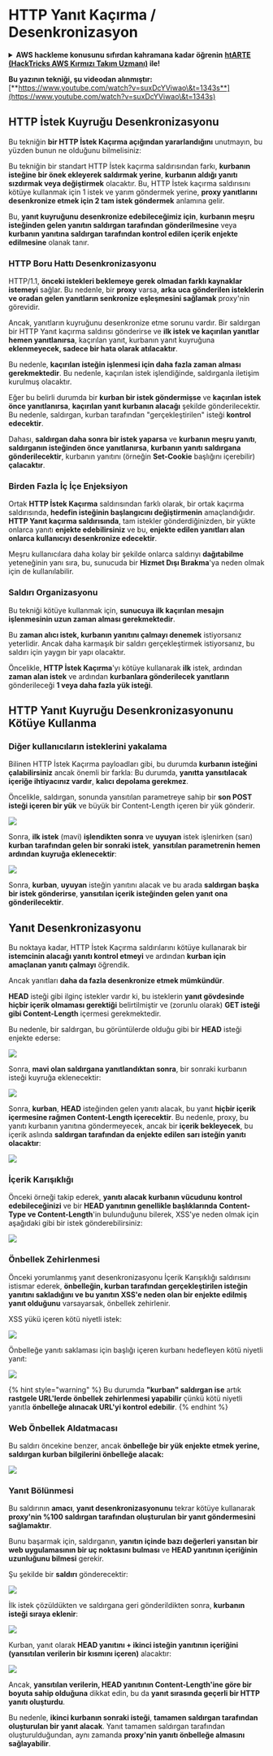 # HTTP Yanıt Kaçırma / Desenkronizasyon

<details>

<summary><strong>AWS hackleme konusunu sıfırdan kahramana kadar öğrenin</strong> <a href="https://training.hacktricks.xyz/courses/arte"><strong>htARTE (HackTricks AWS Kırmızı Takım Uzmanı)</strong></a><strong> ile!</strong></summary>

HackTricks'ı desteklemenin diğer yolları:

* **Şirketinizi HackTricks'te reklam görmek istiyorsanız** veya **HackTricks'i PDF olarak indirmek istiyorsanız** [**ABONELİK PLANLARI**]'na göz atın (https://github.com/sponsors/carlospolop)!
* [**Resmi PEASS & HackTricks ürünlerini**](https://peass.creator-spring.com) edinin
* [**PEASS Ailesi'ni**](https://opensea.io/collection/the-peass-family) keşfedin, özel [**NFT'lerimiz**](https://opensea.io/collection/the-peass-family) koleksiyonumuz
* **💬 [**Discord grubuna**](https://discord.gg/hRep4RUj7f) katılın veya [**telegram grubuna**](https://t.me/peass) katılın veya bizi **Twitter** 🐦 [**@carlospolopm**](https://twitter.com/hacktricks\_live)** takip edin.**
* **Hacking püf noktalarınızı paylaşarak** [**HackTricks**](https://github.com/carlospolop/hacktricks) ve [**HackTricks Cloud**](https://github.com/carlospolop/hacktricks-cloud) github depolarına PR göndererek.

</details>

**Bu yazının tekniği, şu videodan alınmıştır:** [**https://www.youtube.com/watch?v=suxDcYViwao\&t=1343s**](https://www.youtube.com/watch?v=suxDcYViwao\&t=1343s)

## HTTP İstek Kuyruğu Desenkronizasyonu

Bu tekniğin **bir HTTP İstek Kaçırma açığından yararlandığını** unutmayın, bu yüzden bunun ne olduğunu bilmelisiniz:

Bu tekniğin bir standart HTTP İstek kaçırma saldırısından farkı, **kurbanın isteğine bir önek ekleyerek saldırmak yerine**, **kurbanın aldığı yanıtı sızdırmak veya değiştirmek** olacaktır. Bu, HTTP İstek kaçırma saldırısını kötüye kullanmak için 1 istek ve yarım göndermek yerine, **proxy yanıtlarını desenkronize etmek için 2 tam istek göndermek** anlamına gelir.

Bu, **yanıt kuyruğunu desenkronize edebileceğimiz için**, **kurbanın meşru isteğinden gelen yanıtın saldırgan tarafından gönderilmesine** veya **kurbanın yanıtına saldırgan tarafından kontrol edilen içerik enjekte edilmesine** olanak tanır.

### HTTP Boru Hattı Desenkronizasyonu

HTTP/1.1, **önceki istekleri beklemeye gerek olmadan farklı kaynaklar istemeyi** sağlar. Bu nedenle, bir **proxy** varsa, **arka uca gönderilen isteklerin ve oradan gelen yanıtların senkronize eşleşmesini sağlamak** proxy'nin görevidir.

Ancak, yanıtların kuyruğunu desenkronize etme sorunu vardır. Bir saldırgan bir HTTP Yanıt kaçırma saldırısı gönderirse ve **ilk istek ve kaçırılan yanıtlar hemen yanıtlanırsa**, kaçırılan yanıt, kurbanın yanıt kuyruğuna **eklenmeyecek, sadece bir hata olarak atılacaktır**.

Bu nedenle, **kaçırılan isteğin işlenmesi için daha fazla zaman alması gerekmektedir**. Bu nedenle, kaçırılan istek işlendiğinde, saldırganla iletişim kurulmuş olacaktır.

Eğer bu belirli durumda bir **kurban bir istek göndermişse** ve **kaçırılan istek önce yanıtlanırsa**, **kaçırılan yanıt kurbanın alacağı** şekilde gönderilecektir. Bu nedenle, saldırgan, kurban tarafından "gerçekleştirilen" isteği **kontrol edecektir**.

Dahası, **saldırgan daha sonra bir istek yaparsa** ve **kurbanın meşru yanıtı**, **saldırganın isteğinden önce yanıtlanırsa**, **kurbanın yanıtı saldırgana gönderilecektir**, kurbanın yanıtını (örneğin **Set-Cookie** başlığını içerebilir) **çalacaktır**.

### Birden Fazla İç İçe Enjeksiyon

Ortak **HTTP İstek Kaçırma** saldırısından farklı olarak, bir ortak kaçırma saldırısında, **hedefin isteğinin başlangıcını değiştirmenin** amaçlandığıdır. **HTTP Yanıt kaçırma saldırısında**, tam istekler gönderdiğinizden, bir yükte onlarca yanıtı **enjekte edebilirsiniz** ve bu, **enjekte edilen yanıtları alan onlarca kullanıcıyı desenkronize edecektir**.

Meşru kullanıcılara daha kolay bir şekilde onlarca saldırıyı **dağıtabilme** yeteneğinin yanı sıra, bu, sunucuda bir **Hizmet Dışı Bırakma**'ya neden olmak için de kullanılabilir.

### Saldırı Organizasyonu

Bu tekniği kötüye kullanmak için, **sunucuya ilk kaçırılan mesajın işlenmesinin uzun zaman alması gerekmektedir**.

Bu **zaman alıcı istek, kurbanın yanıtını çalmayı denemek** istiyorsanız yeterlidir. Ancak daha karmaşık bir saldırı gerçekleştirmek istiyorsanız, bu saldırı için yaygın bir yapı olacaktır.

Öncelikle, **HTTP İstek Kaçırma**'yı kötüye kullanarak **ilk** istek, ardından **zaman alan istek** ve ardından **kurbanlara gönderilecek yanıtların** gönderileceği **1 veya daha fazla yük isteği**.

## HTTP Yanıt Kuyruğu Desenkronizasyonunu Kötüye Kullanma

### Diğer kullanıcıların isteklerini yakalama <a href="#capturing-other-users-requests" id="capturing-other-users-requests"></a>

Bilinen HTTP İstek Kaçırma payloadları gibi, bu durumda **kurbanın isteğini çalabilirsiniz** ancak önemli bir farkla: Bu durumda, **yanıtta yansıtılacak içeriğe ihtiyacınız vardır**, **kalıcı depolama gerekmez**.

Öncelikle, saldırgan, sonunda yansıtılan parametreye sahip bir **son POST isteği içeren bir yük** ve büyük bir Content-Length içeren bir yük gönderir.

![](<../.gitbook/assets/image (1053).png>)

Sonra, **ilk istek** (mavi) **işlendikten sonra** ve **uyuyan** istek işlenirken (sarı) **kurban tarafından gelen bir sonraki istek**, **yansıtılan parametrenin hemen ardından kuyruğa eklenecektir**:

![](<../.gitbook/assets/image (794).png>)

Sonra, **kurban**, **uyuyan** isteğin yanıtını alacak ve bu arada **saldırgan başka bir istek gönderirse**, **yansıtılan içerik isteğinden gelen yanıt ona gönderilecektir**.

## Yanıt Desenkronizasyonu

Bu noktaya kadar, HTTP İstek Kaçırma saldırılarını kötüye kullanarak bir **istemcinin alacağı yanıtı kontrol etmeyi** ve ardından **kurban için amaçlanan yanıtı çalmayı** öğrendik.

Ancak yanıtları **daha da fazla desenkronize etmek mümkündür**.

**HEAD** isteği gibi ilginç istekler vardır ki, bu isteklerin **yanıt gövdesinde hiçbir içerik olmaması gerektiği** belirtilmiştir ve (zorunlu olarak) **GET isteği gibi Content-Length** içermesi gerekmektedir.

Bu nedenle, bir saldırgan, bu görüntülerde olduğu gibi bir **HEAD** isteği enjekte ederse:

![](<../.gitbook/assets/image (1107).png>)

Sonra, **mavi olan saldırgana yanıtlandıktan sonra**, bir sonraki kurbanın isteği kuyruğa eklenecektir:

![](<../.gitbook/assets/image (999).png>)

Sonra, **kurban**, **HEAD** isteğinden gelen yanıtı alacak, bu yanıt **hiçbir içerik içermesine rağmen Content-Length içerecektir**. Bu nedenle, proxy, bu yanıtı kurbanın yanıtına göndermeyecek, ancak bir **içerik bekleyecek**, bu içerik aslında **saldırgan tarafından da enjekte edilen sarı isteğin yanıtı olacaktır**:

![](<../.gitbook/assets/image (735).png>)
### İçerik Karışıklığı

Önceki örneği takip ederek, **yanıtı alacak kurbanın vücudunu kontrol edebileceğinizi** ve bir **HEAD yanıtının genellikle başlıklarında** **Content-Type ve Content-Length**'in bulunduğunu bilerek, XSS'ye neden olmak için aşağıdaki gibi bir istek gönderebilirsiniz:

![](<../.gitbook/assets/image (688).png>)

### Önbellek Zehirlenmesi

Önceki yorumlanmış yanıt desenkronizasyonu İçerik Karışıklığı saldırısını istismar ederek, **önbelleğin, kurban tarafından gerçekleştirilen isteğin yanıtını sakladığını ve bu yanıtın XSS'e neden olan bir enjekte edilmiş yanıt olduğunu** varsayarsak, önbellek zehirlenir.

XSS yükü içeren kötü niyetli istek:

![](<../.gitbook/assets/image (614).png>)

Önbelleğe yanıtı saklaması için başlığı içeren kurbanı hedefleyen kötü niyetli yanıt:

![](<../.gitbook/assets/image (566).png>)

{% hint style="warning" %}
Bu durumda **"kurban" saldırgan ise** artık **rastgele URL'lerde önbellek zehirlenmesi yapabilir** çünkü kötü niyetli yanıtla **önbelleğe alınacak URL'yi kontrol edebilir**.
{% endhint %}

### Web Önbellek Aldatmacası

Bu saldırı öncekine benzer, ancak **önbelleğe bir yük enjekte etmek yerine, saldırgan kurban bilgilerini önbelleğe alacak:**

![](<../.gitbook/assets/image (991).png>)

### Yanıt Bölünmesi

Bu saldırının **amacı**, **yanıt desenkronizasyonunu** tekrar kötüye kullanarak **proxy'nin %100 saldırgan tarafından oluşturulan bir yanıt göndermesini sağlamaktır**.

Bunu başarmak için, saldırganın, **yanıtın içinde bazı değerleri yansıtan bir web uygulamasının bir uç noktasını bulması** ve **HEAD yanıtının içeriğinin uzunluğunu bilmesi** gerekir.

Şu şekilde bir **saldırı** gönderecektir:

![](<../.gitbook/assets/image (911).png>)

İlk istek çözüldükten ve saldırgana geri gönderildikten sonra, **kurbanın isteği sıraya eklenir**:

![](<../.gitbook/assets/image (737).png>)

Kurban, yanıt olarak **HEAD yanıtını + ikinci isteğin yanıtının içeriğini (yansıtılan verilerin bir kısmını içeren)** alacaktır:

![](<../.gitbook/assets/image (356).png>)

Ancak, **yansıtılan verilerin, HEAD yanıtının Content-Length'ine göre bir boyuta sahip olduğuna** dikkat edin, bu da **yanıt sırasında geçerli bir HTTP yanıtı oluşturdu**.

Bu nedenle, **ikinci kurbanın sonraki isteği**, **tamamen saldırgan tarafından oluşturulan bir yanıt alacak**. Yanıt tamamen saldırgan tarafından oluşturulduğundan, aynı zamanda **proxy'nin yanıtı önbelleğe almasını sağlayabilir**.
